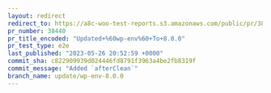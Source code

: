 ```yaml
---
layout: redirect
redirect_to: https://a8c-woo-test-reports.s3.amazonaws.com/public/pr/38440/e2e/index.html
pr_number: 38440
pr_title_encoded: "Updated+%60wp-env%60+To+8.0.0"
pr_test_type: e2e
last_published: "2023-05-26 20:52:59 +0000"
commit_sha: c822909939d024446fd8791f3963a4be2fb8319f
commit_message: "Added `afterClean`"
branch_name: update/wp-env-8.0.0
---
```

